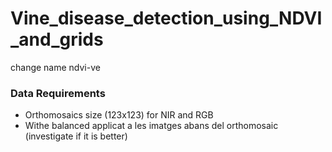 # Vine_disease_detection_using_NDVI_and_grids


change name ndvi-ve

### Data Requirements
- Orthomosaics size (123x123) for NIR and RGB
- Withe balanced applicat a les imatges abans del orthomosaic (investigate if it is better)
